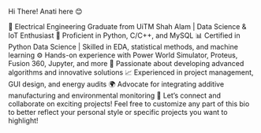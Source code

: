 Hi There! Anati here 😊

👋 Electrical Engineering Graduate from UiTM Shah Alam | Data Science & IoT Enthusiast
🔧 Proficient in Python, C/C++, and MySQL
📊 Certified in Python Data Science | Skilled in EDA, statistical methods, and machine learning
⚙️ Hands-on experience with Power World Simulator, Proteus, Fusion 360, Jupyter, and more
🌱 Passionate about developing advanced algorithms and innovative solutions
📈 Experienced in project management, GUI design, and energy audits
🌍 Advocate for integrating additive manufacturing and environmental monitoring
🚀 Let’s connect and collaborate on exciting projects! Feel free to customize any part of this bio to better reflect your personal style or specific projects you want to highlight!
